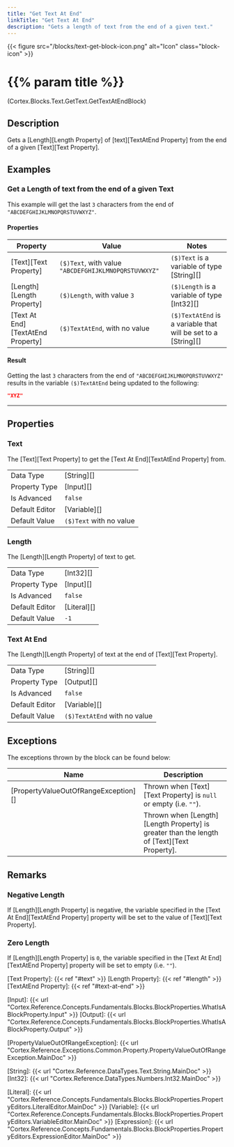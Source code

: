 ```yaml
---
title: "Get Text At End"
linkTitle: "Get Text At End"
description: "Gets a length of text from the end of a given text."
---
```


{{< figure src="/blocks/text-get-block-icon.png" alt="Icon" class="block-icon" >}}

# {{% param title %}}

<p class="namespace">(Cortex.Blocks.Text.GetText.GetTextAtEndBlock)</p>

## Description

Gets a [Length][Length Property] of [text][TextAtEnd Property] from the end of a given [Text][Text Property].

## Examples

### Get a Length of text from the end of a given Text

This example will get the last `3` characters from the end of `"ABCDEFGHIJKLMNOPQRSTUVWXYZ"`.

#### Properties

| Property           | Value                     | Notes                                    |
|--------------------|---------------------------|------------------------------------------|
| [Text][Text Property] | `($)Text`, with value `"ABCDEFGHIJKLMNOPQRSTUVWXYZ"` | `($)Text` is a variable of type [String][] |
| [Length][Length Property] | `($)Length`, with value `3` | `($)Length` is a variable of type [Int32][] |
| [Text At End][TextAtEnd Property] | `($)TextAtEnd`, with no value | `($)TextAtEnd` is a variable that will be set to a [String][] |

#### Result

Getting the last `3` characters from the end of `"ABCDEFGHIJKLMNOPQRSTUVWXYZ"` results in the variable `($)TextAtEnd` being updated to the following:

```json
"XYZ"
```

***

## Properties

### Text

The [Text][Text Property] to get the [Text At End][TextAtEnd Property] from.  
  
| | |
|--------------------|---------------------------|
| Data Type | [String][] |
| Property Type | [Input][] |
| Is Advanced | `false` |
| Default Editor | [Variable][] |
| Default Value | `($)Text` with no value |

### Length

The [Length][Length Property] of text to get.

| | |
|--------------------|---------------------------|
| Data Type | [Int32][] |
| Property Type | [Input][] |
| Is Advanced | `false` |
| Default Editor | [Literal][] |
| Default Value | `-1` |

### Text At End

The [Length][Length Property] of text at the end of [Text][Text Property].
  
| | |
|--------------------|---------------------------|
| Data Type | [String][] |
| Property Type | [Output][] |
| Is Advanced | `false` |
| Default Editor | [Variable][] |
| Default Value | `($)TextAtEnd` with no value |

## Exceptions

The exceptions thrown by the block can be found below:

| Name     | Description |
|----------|----------|
| [PropertyValueOutOfRangeException][] | Thrown when [Text][Text Property] is `null` or empty (i.e. `""`). |
| | Thrown when [Length][Length Property] is greater than the length of [Text][Text Property]. |

## Remarks

### Negative Length

If [Length][Length Property] is negative, the variable specified in the [Text At End][TextAtEnd Property] property will be set to the value of [Text][Text Property].

### Zero Length

If [Length][Length Property] is `0`, the variable specified in the [Text At End][TextAtEnd Property] property will be set to empty (i.e. `""`).

[Text Property]: {{< ref "#text" >}}
[Length Property]: {{< ref "#length" >}}
[TextAtEnd Property]: {{< ref "#text-at-end" >}}

[Input]: {{< url "Cortex.Reference.Concepts.Fundamentals.Blocks.BlockProperties.WhatIsABlockProperty.Input" >}}
[Output]: {{< url "Cortex.Reference.Concepts.Fundamentals.Blocks.BlockProperties.WhatIsABlockProperty.Output" >}}

[PropertyValueOutOfRangeException]: {{< url "Cortex.Reference.Exceptions.Common.Property.PropertyValueOutOfRangeException.MainDoc" >}}

[String]: {{< url "Cortex.Reference.DataTypes.Text.String.MainDoc" >}}
[Int32]: {{< url "Cortex.Reference.DataTypes.Numbers.Int32.MainDoc" >}}

[Literal]: {{< url "Cortex.Reference.Concepts.Fundamentals.Blocks.BlockProperties.PropertyEditors.LiteralEditor.MainDoc" >}}
[Variable]: {{< url "Cortex.Reference.Concepts.Fundamentals.Blocks.BlockProperties.PropertyEditors.VariableEditor.MainDoc" >}}
[Expression]: {{< url "Cortex.Reference.Concepts.Fundamentals.Blocks.BlockProperties.PropertyEditors.ExpressionEditor.MainDoc" >}}
